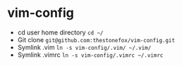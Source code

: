 vim-config
==========

* cd user home directory `cd ~/`
* Git clone `git@github.com:thestonefox/vim-config.git`
* Symlink .vim `ln -s vim-config/.vim/ ~/.vim/`
* Symlink .vimrc `ln -s vim-config/.vimrc ~/.vimrc`
